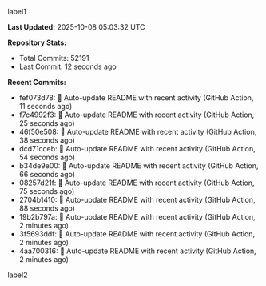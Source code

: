 
label1 
<!-- ACTIVITY_START -->
**Last Updated:** 2025-10-08 05:03:32 UTC

**Repository Stats:**
- Total Commits: 52191
- Last Commit: 12 seconds ago

**Recent Commits:**
- fef073d78: 🤖 Auto-update README with recent activity (GitHub Action, 11 seconds ago)
- f7c4992f3: 🤖 Auto-update README with recent activity (GitHub Action, 25 seconds ago)
- 46f50e508: 🤖 Auto-update README with recent activity (GitHub Action, 38 seconds ago)
- dcd71cceb: 🤖 Auto-update README with recent activity (GitHub Action, 54 seconds ago)
- b34de9e00: 🤖 Auto-update README with recent activity (GitHub Action, 66 seconds ago)
- 08257d21f: 🤖 Auto-update README with recent activity (GitHub Action, 75 seconds ago)
- 2704b1410: 🤖 Auto-update README with recent activity (GitHub Action, 88 seconds ago)
- 19b2b797a: 🤖 Auto-update README with recent activity (GitHub Action, 2 minutes ago)
- 3f5693ddf: 🤖 Auto-update README with recent activity (GitHub Action, 2 minutes ago)
- 4aa700316: 🤖 Auto-update README with recent activity (GitHub Action, 2 minutes ago)
<!-- ACTIVITY_END -->

label2
